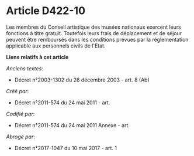 # Article D422-10

Les membres du Conseil artistique des musées nationaux exercent leurs fonctions à titre gratuit. Toutefois leurs frais de
déplacement et de séjour peuvent être remboursés dans les conditions prévues par la réglementation applicable aux personnels
civils de l'Etat.

**Liens relatifs à cet article**

_Anciens textes_:

  - Décret n°2003-1302 du 26 décembre 2003 - art. 8 (Ab)

_Créé par_:

  - Décret n°2011-574 du 24 mai 2011  - art.

_Codifié par_:

  - Décret n°2011-574 du 24 mai 2011 Annexe - art.

_Abrogé par_:

  - Décret n°2017-1047 du 10 mai 2017 - art. 1
